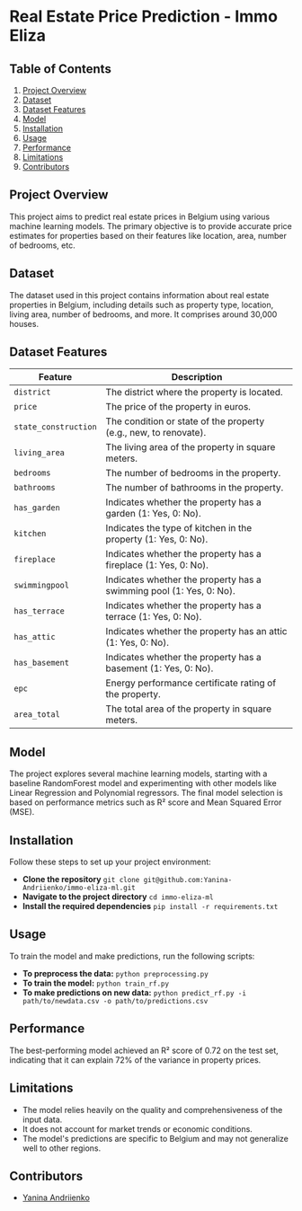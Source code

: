 # Real Estate Price Prediction - Immo Eliza

## Table of Contents

1. [Project Overview](#project-overview)
2. [Dataset](#dataset)
3. [Dataset Features](#dataset-features)
4. [Model](#model)
5. [Installation](#installation)
6. [Usage](#usage)
7. [Performance](#performance)
8. [Limitations](#limitations)
9. [Contributors](#contributors)

## Project Overview

This project aims to predict real estate prices in Belgium using various machine learning models. The primary objective is to provide accurate price estimates for properties based on their features like location, area, number of bedrooms, etc.

## Dataset

The dataset used in this project contains information about real estate properties in Belgium, including details such as property type, location, living area, number of bedrooms, and more. It comprises around 30,000 houses.

## Dataset Features

| Feature              | Description                                                         |
| -------------------- | ------------------------------------------------------------------- |
| `district`           | The district where the property is located.                         |
| `price`              | The price of the property in euros.                                 |
| `state_construction` | The condition or state of the property (e.g., new, to renovate).    |
| `living_area`        | The living area of the property in square meters.                   |
| `bedrooms`           | The number of bedrooms in the property.                             |
| `bathrooms`          | The number of bathrooms in the property.                            |
| `has_garden`         | Indicates whether the property has a garden (1: Yes, 0: No).        |
| `kitchen`            | Indicates the type of kitchen in the property (1: Yes, 0: No).      |
| `fireplace`          | Indicates whether the property has a fireplace (1: Yes, 0: No).     |
| `swimmingpool`       | Indicates whether the property has a swimming pool (1: Yes, 0: No). |
| `has_terrace`        | Indicates whether the property has a terrace (1: Yes, 0: No).       |
| `has_attic`          | Indicates whether the property has an attic (1: Yes, 0: No).        |
| `has_basement`       | Indicates whether the property has a basement (1: Yes, 0: No).      |
| `epc`                | Energy performance certificate rating of the property.              |
| `area_total`         | The total area of the property in square meters.                    |

## Model

The project explores several machine learning models, starting with a baseline RandomForest model and experimenting with other models like Linear Regression and Polynomial regressors. The final model selection is based on performance metrics such as R² score and Mean Squared Error (MSE).

## Installation

Follow these steps to set up your project environment:

- **Clone the repository**
  `git clone git@github.com:Yanina-Andriienko/immo-eliza-ml.git`
- **Navigate to the project directory**
  `cd immo-eliza-ml`
- **Install the required dependencies**
  `pip install -r requirements.txt`

## Usage

To train the model and make predictions, run the following scripts:

- **To preprocess the data:**
  `python preprocessing.py`
- **To train the model:**
  `python train_rf.py`
- **To make predictions on new data:**
  `python predict_rf.py -i path/to/newdata.csv -o path/to/predictions.csv`

## Performance

The best-performing model achieved an R² score of 0.72 on the test set, indicating that it can explain 72% of the variance in property prices.

## Limitations

- The model relies heavily on the quality and comprehensiveness of the input data.
- It does not account for market trends or economic conditions.
- The model's predictions are specific to Belgium and may not generalize well to other regions.

## Contributors

- [Yanina Andriienko](https://www.linkedin.com/in/yanina-andriienko-7a2984287/)

